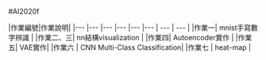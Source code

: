 #AI2020f

|作業編號|作業說明| 
|--- |--- |--- |--- |--- |--- | --- | --- |
|作業一| mnist手寫數字辨識 |
|作業二、三| nn結構visualization |
|作業四| Autoencoder實作 |
|作業五| VAE實作|
|作業六 | CNN Multi-Class Classification|
|作業七 | heat-map |